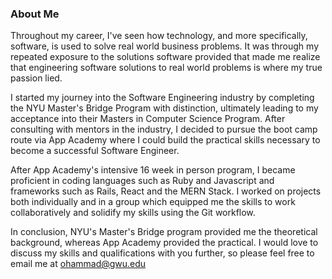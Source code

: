 ### About Me

Throughout my career, I've seen how technology, and more specifically, software, is used to solve real world business problems. It was through my repeated exposure to the solutions software provided that made me realize that engineering software solutions to real world problems is where my true passion lied. 

I started my journey into the Software Engineering industry by completing the NYU Master's Bridge Program with distinction, ultimately leading to my acceptance into their Masters in Computer Science Program. After consulting with mentors in the industry, I decided to pursue the boot camp route via App Academy where I could build the practical skills necessary to become a successful Software Engineer.

After App Academy's intensive 16 week in person program, I became proficient in coding languages such as Ruby and Javascript and frameworks such as Rails, React and the MERN Stack. I worked on projects both individually and in a group which equipped me the skills to work collaboratively and solidify my skills using the Git workflow.

In conclusion, NYU's Master's Bridge program provided me the theoretical background, whereas App Academy provided the practical. I would love to discuss my skills and qualifications with you further, so please feel free to email me at ohammad@gwu.edu

<!--
**o-hammad/o-hammad** is a ✨ _special_ ✨ repository because its `README.md` (this file) appears on your GitHub profile.

Here are some ideas to get you started:

- 🔭 I’m currently working on ...
- 🌱 I’m currently learning ...
- 👯 I’m looking to collaborate on ...
- 🤔 I’m looking for help with ...
- 💬 Ask me about ...
- 📫 How to reach me: ...
- 😄 Pronouns: ...
- ⚡ Fun fact: ...
-->

